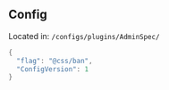 ## Config
Located in: `/configs/plugins/AdminSpec/`
```c#
{
  "flag": "@css/ban", 
  "ConfigVersion": 1
}
```
